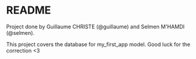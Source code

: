 # README

Project done by Guillaume CHRISTE (@guillaume) and Selmen M'HAMDI (@selmen).

This project covers the database for my_first_app model.
Good luck for the correction <3